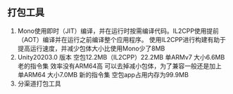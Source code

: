 ## 打包工具
1. Mono使用即时（JIT）编译，并在运行时按需编译代码。IL2CPP使用提前（AOT）编译并在运行之前编译整个应用程序。
    使用IL2CPP进行构建有助于提高运行速度，并减少包体大小比使用Mono少了8MB
2. Unity20203.0 版本 空包12.2MB（IL2CPP）22.2MB
   单ARMv7 大小6.6MB  老的指令集 效率没有ARM64高 可以去掉减小包体，为了兼容一般还是加上
   单ARM64 大小7.0MB  新的指令集 
   空包app占用内存为99.9MB
3. 分渠道打包工具



